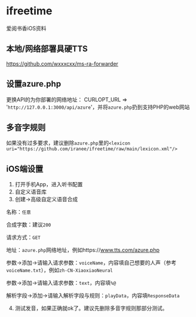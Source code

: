 # ifreetime
爱阅书香iOS资料

## 本地/网络部署具硬TTS
https://github.com/wxxxcxx/ms-ra-forwarder

## 设置azure.php
更换API的为你部署的网络地址：  CURLOPT_URL => '`http://127.0.0.1:3000/api/azure`'，并将`azure.php`扔到支持PHP的web网站

## 多音字规则
如果没有过多要求，建议删除`azure.php`里的`<lexicon uri="https://github.com/iranee/ifreetime/raw/main/lexicon.xml"/>`

## iOS端设置
1. 打开手机App，进入听书配置
2. 自定义语音库
3. 创建->高级自定义语音合成

名称：`任意`

合成字数：建议`200`

请求方式：`GET`

地址：`azure.php`网络地址，例如https://www.tts.com/azure.php

参数->添加->请输入请求参数：`voiceName`，内容填自己想要的人声（参考`voiceName.txt`），例如`zh-CN-XiaoxiaoNeural`

参数->添加->请输入请求参数：`text`，内容填`%@`

解析字段->添加->请输入解析字段与规则：`playData`，内容填`ResponseData`


4. 测试发音，如果正确就ok了。建议先删除多音字规则那部分测试。
